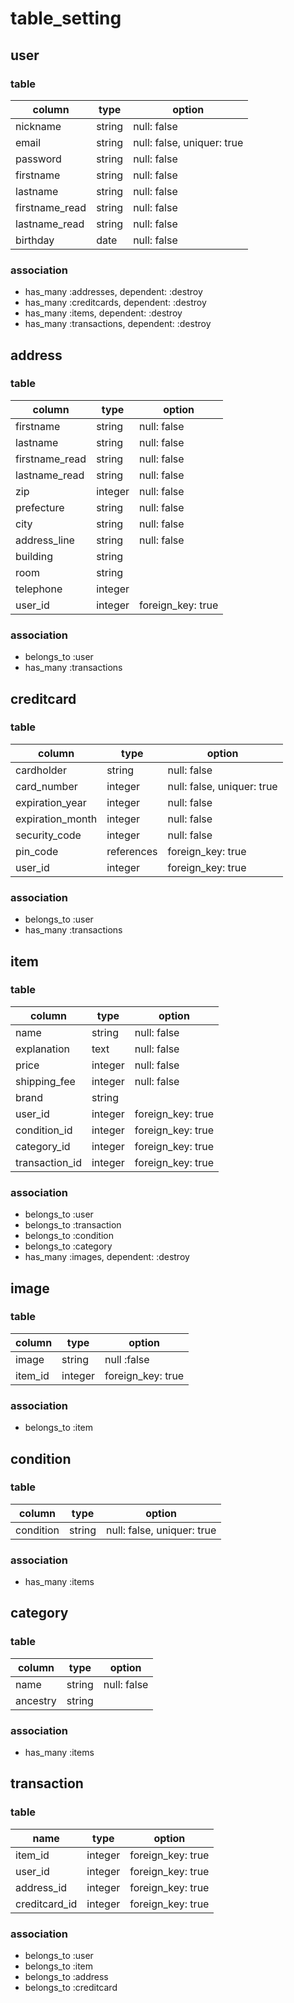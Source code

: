 # table_setting

## user

### table

| column         | type   | option                     |
| -------------- | ------ | -------------------------- |
| nickname       | string | null: false                |
| email          | string | null: false, uniquer: true |
| password       | string | null: false                |
| firstname      | string | null: false                |
| lastname       | string | null: false                |
| firstname_read | string | null: false                |
| lastname_read  | string | null: false                |
| birthday       | date   | null: false                |

### association

- has_many :addresses, dependent: :destroy
- has_many :creditcards, dependent: :destroy
- has_many :items, dependent: :destroy
- has_many :transactions, dependent: :destroy

## address

### table

| column         | type    | option            |
| -------------- | ------- | ----------------- |
| firstname      | string  | null: false       |
| lastname       | string  | null: false       |
| firstname_read | string  | null: false       |
| lastname_read  | string  | null: false       |
| zip            | integer | null: false       |
| prefecture     | string  | null: false       |
| city           | string  | null: false       |
| address_line   | string  | null: false       |
| building       | string  |                   |
| room           | string  |                   |
| telephone      | integer |                   |
| user_id        | integer | foreign_key: true |

### association

- belongs_to :user
- has_many :transactions

## creditcard

### table

| column           | type       | option                     |
| ---------------- | ---------- | -------------------------- |
| cardholder       | string     | null: false                |
| card_number      | integer    | null: false, uniquer: true |
| expiration_year  | integer    | null: false                |
| expiration_month | integer    | null: false                |
| security_code    | integer    | null: false                |
| pin_code         | references | foreign_key: true          |
| user_id          | integer    | foreign_key: true          |

### association

- belongs_to :user
- has_many :transactions

## item

### table

| column            | type    | option            |
| ----------------- | ------- | ----------------- |
| name              | string  | null: false       |
| explanation       | text    | null: false       |
| price             | integer | null: false       |
| shipping_fee      | integer | null: false       |
| brand             | string  |                   |
| user_id           | integer | foreign_key: true |
| condition_id      | integer | foreign_key: true |
| category_id       | integer | foreign_key: true |
| transaction_id    | integer | foreign_key: true |

### association

- belongs_to :user
- belongs_to :transaction
- belongs_to :condition
- belongs_to :category
- has_many :images, dependent: :destroy

## image

### table

| column  | type    | option            |
| ------- | ------- | ----------------- |
| image   | string  | null :false       |
| item_id | integer | foreign_key: true |

### association

- belongs_to :item

## condition

### table

| column    | type   | option                     |
| --------- | ------ | -------------------------- |
| condition | string | null: false, uniquer: true |

### association

- has_many :items

## category

### table

| column   | type   | option      |
| -------- | ------ | ----------- |
| name     | string | null: false |
| ancestry | string |             |
### association

- has_many :items

## transaction

### table

| name          | type    | option            |
| ------------- | ------- | ----------------- |
| item_id       | integer | foreign_key: true |
| user_id       | integer | foreign_key: true |
| address_id    | integer | foreign_key: true |
| creditcard_id | integer | foreign_key: true |

### association

- belongs_to :user
- belongs_to :item
- belongs_to :address
- belongs_to :creditcard
